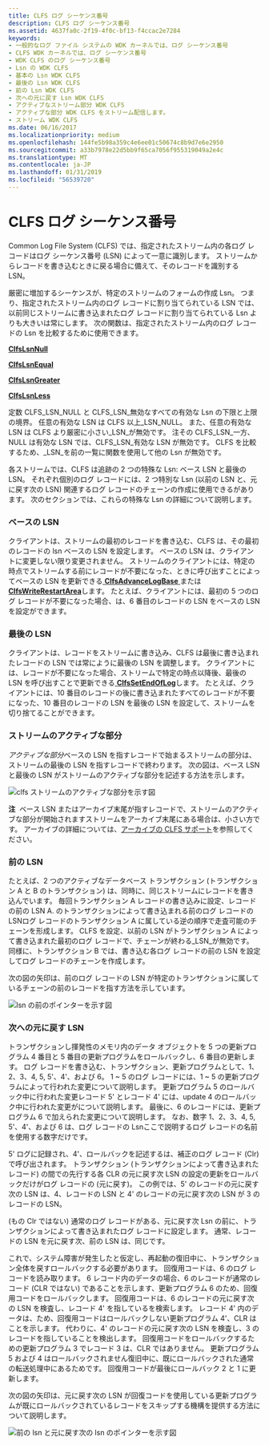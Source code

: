```yaml
---
title: CLFS ログ シーケンス番号
description: CLFS ログ シーケンス番号
ms.assetid: 4637fa0c-2f19-4f0c-bf13-f4ccac2e7284
keywords:
- 一般的なログ ファイル システムの WDK カーネルでは、ログ シーケンス番号
- CLFS WDK カーネルでは、ログ シーケンス番号
- WDK CLFS のログ シーケンス番号
- Lsn の WDK CLFS
- 基本の Lsn WDK CLFS
- 最後の Lsn WDK CLFS
- 前の Lsn WDK CLFS
- 次への元に戻す Lsn WDK CLFS
- アクティブなストリーム部分 WDK CLFS
- アクティブな部分 WDK CLFS をストリーム配信します。
- ストリーム WDK CLFS
ms.date: 06/16/2017
ms.localizationpriority: medium
ms.openlocfilehash: 144fe5b98a359c4e6ee01c50674c8b9d7e6e2950
ms.sourcegitcommit: a33b7978e22d5bb9f65ca7056f955319049a2e4c
ms.translationtype: MT
ms.contentlocale: ja-JP
ms.lasthandoff: 01/31/2019
ms.locfileid: "56539720"
---
```

# <a name="clfs-log-sequence-numbers"></a>CLFS ログ シーケンス番号





Common Log File System (CLFS) では、指定されたストリーム内の各ログ レコードはログ シーケンス番号 (LSN) によって一意に識別します。 ストリームからレコードを書き込むときに戻る場合に備えて、そのレコードを識別する LSN。

厳密に増加するシーケンスが、特定のストリームのフォームの作成 Lsn。 つまり、指定されたストリーム内のログ レコードに割り当てられている LSN では、以前同じストリームに書き込まれたログ レコードに割り当てられている Lsn よりも大きいは常にします。 次の関数は、指定されたストリーム内のログ レコードの Lsn を比較するために使用できます。

[**ClfsLsnNull**](https://msdn.microsoft.com/library/windows/hardware/ff541609)

[**ClfsLsnEqual**](https://msdn.microsoft.com/library/windows/hardware/ff541590)

[**ClfsLsnGreater**](https://msdn.microsoft.com/library/windows/hardware/ff541595)

[**ClfsLsnLess**](https://msdn.microsoft.com/library/windows/hardware/ff541608)

定数 CLFS\_LSN\_NULL と CLFS\_LSN\_無効なすべての有効な Lsn の下限と上限の境界。 任意の有効な LSN は CLFS 以上\_LSN\_NULL。 また、任意の有効な LSN は CLFS より厳密に小さい\_LSN\_が無効です。 注その CLFS\_LSN\_一方、NULL は有効な LSN では、CLFS\_LSN\_有効な LSN が無効です。 CLFS を比較するため、\_LSN\_を前の一覧に関数を使用して他の Lsn が無効です。

各ストリームでは、CLFS は追跡の 2 つの特殊な Lsn: ベース LSN と最後の LSN。 それぞれ個別のログ レコードには、2 つ特別な Lsn (以前の LSN と、元に戻す次の LSN) 関連するログ レコードのチェーンの作成に使用できるがあります。 次のセクションでは、これらの特殊な Lsn の詳細について説明します。

### <a name="base-lsn"></a>ベースの LSN

クライアントは、ストリームの最初のレコードを書き込む、CLFS は、その最初のレコードの lsn ベースの LSN を設定します。 ベースの LSN は、クライアントに変更しない限り変更されません。 ストリームのクライアントには、特定の時点でストリームする前にレコードが不要になった、ときに呼び出すことによってベースの LSN を更新できる[ **ClfsAdvanceLogBase** ](https://msdn.microsoft.com/library/windows/hardware/ff540773)または[ **ClfsWriteRestartArea**](https://msdn.microsoft.com/library/windows/hardware/ff541770)します。 たとえば、クライアントには、最初の 5 つのログ レコードが不要になった場合、は、6 番目のレコードの LSN をベースの LSN を設定ができます。

### <a name="last-lsn"></a>最後の LSN

クライアントは、レコードをストリームに書き込み、CLFS は最後に書き込まれたレコードの LSN では常にように最後の LSN を調整します。 クライアントには、レコードが不要になった場合、ストリームで特定の時点以降後、最後の LSN を呼び出すことで更新できる[ **ClfsSetEndOfLog**](https://msdn.microsoft.com/library/windows/hardware/ff541753)します。 たとえば、クライアントには、10 番目のレコードの後に書き込まれたすべてのレコードが不要になった、10 番目のレコードの LSN を最後の LSN を設定して、ストリームを切り捨てることができます。

### <a name="active-portion-of-a-stream"></a>ストリームのアクティブな部分

*アクティブな部分*ベースの LSN を指すレコードで始まるストリームの部分は、ストリームの最後の LSN を指すレコードで終わります。 次の図は、ベース LSN と最後の LSN がストリームのアクティブな部分を記述する方法を示します。

![clfs ストリームのアクティブな部分を示す図](images/clfsactivelog.gif)

**注**  ベース LSN またはアーカイブ末尾が指すレコードで、ストリームのアクティブな部分が開始されますストリームをアーカイブ末尾にある場合は、小さい方です。 アーカイブの詳細については、[アーカイブの CLFS サポート](clfs-support-for-archiving.md)を参照してください。

 

### <a name="previous-lsn"></a>前の LSN

たとえば、2 つのアクティブなデータベース トランザクション (トランザクション A と B のトランザクション) は、同時に、同じストリームにレコードを書き込んでいます。 毎回トランザクション A レコードの書き込みに設定、レコードの前の LSN A. のトランザクションによって書き込まれる前のログ レコードの LSNログ レコードのトランザクション A に属している逆の順序で走査可能のチェーンを形成します。 CLFS を設定、以前の LSN がトランザクション A によって書き込まれた最初のログ レコードで、チェーンが終わる\_LSN\_が無効です。 同様に、トランザクション B では、書き込む各ログ レコードの前の LSN を設定してログ レコードのチェーンを作成します。

次の図の矢印は、前のログ レコードの LSN が特定のトランザクションに属しているチェーンの前のレコードを指す方法を示しています。

![lsn の前のポインターを示す図](images/clfsrecordchains.gif)

### <a name="undo-next-lsn"></a>次への元に戻す LSN

トランザクションし揮発性のメモリ内のデータ オブジェクトを 5 つの更新プログラム 4 番目と 5 番目の更新プログラムをロールバックし、6 番目の更新します。 ログ レコードを書き込む、トランザクション、更新プログラムとして、1、2、3、4, 5, 5'、4'、および 6。 1 ~ 5 のログ レコードには、1 ~ 5 の更新プログラムによって行われた変更について説明します。 更新プログラム 5 のロールバック中に行われた変更レコード 5' とレコード 4' には、update 4 のロールバック中に行われた変更がについて説明します。 最後に、6 のレコードには、更新プログラム 6 で加えられた変更について説明します。 なお、数字 1、2、3、4, 5, 5'、4'、および 6 は、ログ レコードの Lsnここで説明するログ レコードの名前を使用する数字だけです。

5' ログに記録され、4'、ロールバックを記述するは、補正のログ レコード (Clr) で呼び出されます。 トランザクション (トランザクションによって書き込まれたレコード) の間での先行する各 CLR の元に戻す次 LSN の設定の更新をロールバックだけがログ レコードの (元に戻す)。 この例では、5' のレコードの元に戻す次の LSN は、4、レコードの LSN と 4' のレコードの元に戻す次の LSN が 3 のレコードの LSN。

(もの Clr ではない) 通常のログ レコードがある、元に戻す次 Lsn の前に、トランザクションによって書き込まれたログ レコードに設定します。 通常、レコードの LSN を元に戻す次、前の LSN は、同じです。

これで、システム障害が発生したと仮定し、再起動の復旧中に、トランザクション全体を戻すロールバックする必要があります。 回復用コードは、6 のログ レコードを読み取ります。 6 レコード内のデータの場合、6 のレコードが通常のレコード (CLR ではない) であることを示します、更新プログラム 6 のため、回復用コードをロールバックします。 回復用コードは、6 のレコードの元に戻す次の LSN を検査し、レコード 4' を指しているを検索します。 レコード 4' 内のデータは、ため、回復用コードはロールバックしない更新プログラム 4'、CLR はことを示します。 代わりに、4' のレコードの元に戻す次の LSN を検査し、3 のレコードを指していることを検出します。 回復用コードをロールバックするための更新プログラム 3 でレコード 3 は、CLR ではありません。 更新プログラム 5 および 4 はロールバックされません復旧中に、既にロールバックされた通常の転送処理中にあるためです。 回復用コードが最後にロールバック 2 と 1 に更新します。

次の図の矢印は、元に戻す次の LSN が回復コードを使用している更新プログラムが既にロールバックされているレコードをスキップする機構を提供する方法について説明します。

![前の lsn と元に戻す次の lsn のポインターを示す図](images/clfsundonext.gif)

 

 




